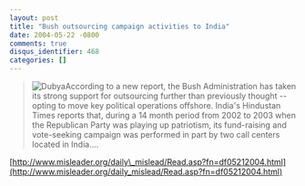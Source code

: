 ```yaml
---
layout: post
title: "Bush outsourcing campaign activities to India"
date: 2004-05-22 -0800
comments: true
disqus_identifier: 468
categories: []
---
```

> ![Dubya](/images/Dubya.jpg)According to a new report, the Bush
> Administration has taken its strong support for outsourcing further
> than previously thought -- opting to move key political operations
> offshore. India's Hindustan Times reports that, during a 14 month
> period from 2002 to 2003 when the Republican Party was playing up
> patriotism, its fund-raising and vote-seeking campaign was performed
> in part by two call centers located in India....

[http://www.misleader.org/daily\_mislead/Read.asp?fn=df05212004.html](http://www.misleader.org/daily_mislead/Read.asp?fn=df05212004.html)

